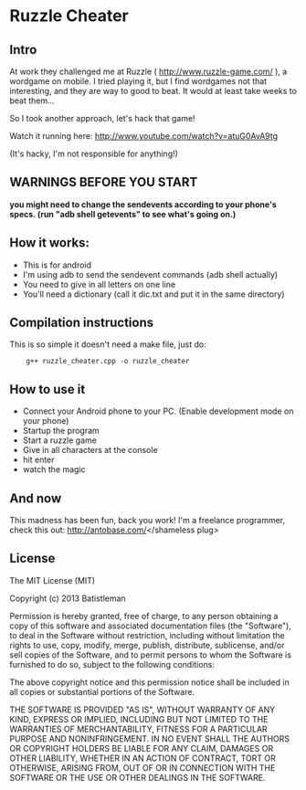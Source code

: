 Ruzzle Cheater
==============

Intro
-----

At work they challenged me at Ruzzle ( http://www.ruzzle-game.com/ ), a wordgame on mobile. I tried playing it, but I find wordgames not that interesting, and they are way to good to beat. It would at least take weeks to beat them...

So I took another approach, let's hack that game!

Watch it running here: http://www.youtube.com/watch?v=atuG0AvA9tg

(It's hacky, I'm not responsible for anything!)

WARNINGS BEFORE YOU START
-------------------------

**you might need to change the sendevents according to your phone's specs. (run "adb shell getevents" to see what's going on.)**

How it works:
-------------

* This is for android
* I'm using adb to send the sendevent commands (adb shell actually)
* You need to give in all letters on one line
* You'll need a dictionary (call it dic.txt and put it in the same directory)

Compilation instructions
------------------------

This is so simple it doesn't need a make file, just do:

        g++ ruzzle_cheater.cpp -o ruzzle_cheater

How to use it
-------------

* Connect your Android phone to your PC. (Enable development mode on your phone)
* Startup the program
* Start a ruzzle game
* Give in all characters at the console
* hit enter
* watch the magic


And now
-------

This madness has been fun, back you work! <shameless plug>I'm a freelance programmer, check this out: http://antobase.com/</shameless plug>


License
-------
The MIT License (MIT)

Copyright (c) 2013 Batistleman

Permission is hereby granted, free of charge, to any person obtaining a copy of
this software and associated documentation files (the "Software"), to deal in
the Software without restriction, including without limitation the rights to
use, copy, modify, merge, publish, distribute, sublicense, and/or sell copies of
the Software, and to permit persons to whom the Software is furnished to do so,
subject to the following conditions:

The above copyright notice and this permission notice shall be included in all
copies or substantial portions of the Software.

THE SOFTWARE IS PROVIDED "AS IS", WITHOUT WARRANTY OF ANY KIND, EXPRESS OR
IMPLIED, INCLUDING BUT NOT LIMITED TO THE WARRANTIES OF MERCHANTABILITY, FITNESS
FOR A PARTICULAR PURPOSE AND NONINFRINGEMENT. IN NO EVENT SHALL THE AUTHORS OR
COPYRIGHT HOLDERS BE LIABLE FOR ANY CLAIM, DAMAGES OR OTHER LIABILITY, WHETHER
IN AN ACTION OF CONTRACT, TORT OR OTHERWISE, ARISING FROM, OUT OF OR IN
CONNECTION WITH THE SOFTWARE OR THE USE OR OTHER DEALINGS IN THE SOFTWARE.
